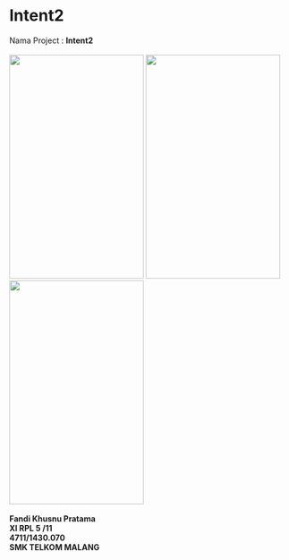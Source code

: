 # Intent2
Nama Project : <b>Intent2</b>
<br>
<br>
<img src="https://cloud.githubusercontent.com/assets/22116846/19220738/8ea56df2-8e5e-11e6-8f40-90665ddf81d4.png" width="240px" height="400px">
<img src="https://cloud.githubusercontent.com/assets/22116846/19220737/8ea22f7a-8e5e-11e6-949c-2c536ddceb17.png" width="240px" height="400px">
<img src="https://cloud.githubusercontent.com/assets/22116846/19220739/8ea7a478-8e5e-11e6-990d-ddc1030c8ef1.png" width="240px" height="400px">
<br>
<br>
<b>Fandi Khusnu Pratama <br>
XI RPL 5 /11 <br>
4711/1430.070 <br>
SMK TELKOM MALANG</b>
